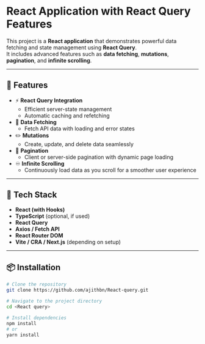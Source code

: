 # React Application with React Query Features

This project is a **React application** that demonstrates powerful data fetching and state management using **React Query**.  
It includes advanced features such as **data fetching**, **mutations**, **pagination**, and **infinite scrolling**.

---

## 🚀 Features

- ⚡ **React Query Integration**
  - Efficient server-state management
  - Automatic caching and refetching
- 🔄 **Data Fetching**
  - Fetch API data with loading and error states
- ✏️ **Mutations**
  - Create, update, and delete data seamlessly
- 📄 **Pagination**
  - Client or server-side pagination with dynamic page loading
- ♾️ **Infinite Scrolling**
  - Continuously load data as you scroll for a smoother user experience

---

## 🧰 Tech Stack

- **React (with Hooks)**
- **TypeScript** (optional, if used)
- **React Query**
- **Axios / Fetch API**
- **React Router DOM**
- **Vite / CRA / Next.js** (depending on setup)

---

## 📦 Installation

```bash
# Clone the repository
git clone https://github.com/ajithbn/React-query.git

# Navigate to the project directory
cd <React query>

# Install dependencies
npm install
# or
yarn install
```
